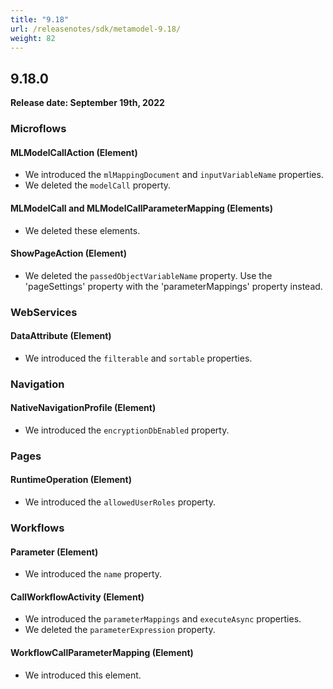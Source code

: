```yaml
---
title: "9.18"
url: /releasenotes/sdk/metamodel-9.18/
weight: 82
---
```


## 9.18.0

**Release date: September 19th, 2022**

### Microflows

#### MLModelCallAction (Element)

* We introduced the `mlMappingDocument` and `inputVariableName` properties.
* We deleted the `modelCall` property. 

#### MLModelCall and MLModelCallParameterMapping (Elements)

* We deleted these elements. 

#### ShowPageAction (Element)

* We deleted the `passedObjectVariableName` property. Use the 'pageSettings' property with the 'parameterMappings' property instead.

### WebServices

#### DataAttribute (Element)

* We introduced the `filterable` and `sortable` properties.

### Navigation

#### NativeNavigationProfile (Element)

* We introduced the `encryptionDbEnabled` property. 

### Pages

#### RuntimeOperation (Element)

* We introduced the `allowedUserRoles` property. 

### Workflows

#### Parameter (Element)

* We introduced the `name` property. 

#### CallWorkflowActivity (Element)

* We introduced the `parameterMappings` and `executeAsync` properties.
* We deleted the `parameterExpression` property. 

#### WorkflowCallParameterMapping (Element)

* We introduced this element. 
